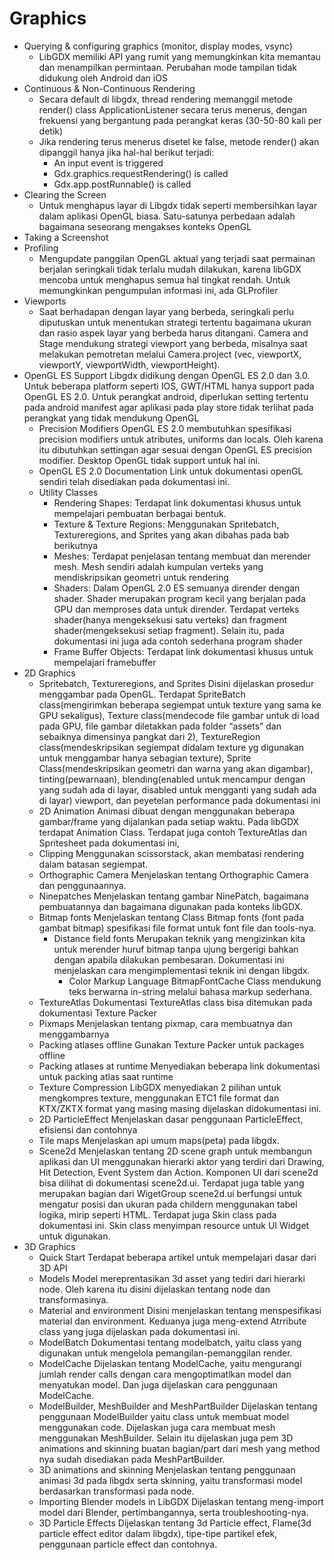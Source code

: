 # Graphics

* Querying & configuring graphics (monitor, display modes, vsync)
    * LibGDX memiliki API yang rumit yang memungkinkan kita memantau dan menampilkan permintaan. Perubahan mode tampilan tidak didukung oleh Android dan iOS
* Continuous & Non-Continuous Rendering
    * Secara default di libgdx, thread rendering memanggil metode render() class ApplicationListener secara terus menerus, dengan frekuensi yang bergantung pada perangkat keras (30-50-80 kali per detik)
    * Jika rendering terus menerus disetel ke false, metode render() akan dipanggil hanya jika hal-hal berikut terjadi:
      - An input event is triggered
      - Gdx.graphics.requestRendering() is called
      - Gdx.app.postRunnable() is called
* Clearing the Screen
    * Untuk menghapus layar di Libgdx tidak seperti membersihkan layar dalam aplikasi OpenGL biasa. Satu-satunya perbedaan adalah bagaimana seseorang mengakses konteks OpenGL
* Taking a Screenshot
* Profiling
    * Mengupdate panggilan OpenGL aktual yang terjadi saat permainan berjalan seringkali tidak terlalu mudah dilakukan, karena libGDX mencoba untuk menghapus semua hal tingkat rendah. Untuk memungkinkan pengumpulan informasi ini, ada GLProfiler
* Viewports
    * Saat berhadapan dengan layar yang berbeda, seringkali perlu diputuskan untuk menentukan strategi tertentu bagaimana ukuran dan rasio aspek layar yang berbeda harus ditangani. Camera and Stage mendukung strategi viewport yang berbeda, misalnya saat melakukan pemotretan melalui Camera.project (vec, viewportX, viewportY, viewportWidth, viewportHeight).
* OpenGL ES Support
Libgdx didikung dengan OpenGL ES 2.0 dan 3.0. Untuk beberapa platform seperti IOS, GWT/HTML hanya support pada OpenGL ES 2.0. Untuk perangkat android, diperlukan setting tertentu pada android manifest agar aplikasi pada play store tidak terlihat pada perangkat yang tidak mendukung OpenGL 
    * Precision Modifiers
OpenGL ES 2.0 membutuhkan spesifikasi precision modifiers untuk atributes, uniforms dan locals. Oleh karena itu dibutuhkan settingan agar sesuai dengan OpenGL ES precision modifier. Desktop OpenGL tidak support untuk hal ini.
    * OpenGL ES 2.0 Documentation
Link untuk dokumentasi openGL sendiri telah disediakan pada dokumentasi ini.
    * Utility Classes
      - Rendering Shapes:
Terdapat link dokumentasi khusus untuk mempelajari pembuatan berbagai bentuk.
      - Texture & Texture Regions:
Menggunakan Spritebatch, Textureregions, and Sprites yang akan dibahas pada bab berikutnya
      - Meshes:
Terdapat penjelasan tentang membuat dan merender mesh. Mesh sendiri adalah kumpulan verteks yang mendiskripsikan geometri untuk rendering
      - Shaders:
Dalam OpenGL 2.0 ES semuanya dirender dengan shader. Shader merupakan program kecil yang berjalan pada GPU dan memproses data untuk dirender. Terdapat verteks shader(hanya mengeksekusi satu verteks) dan fragment shader(mengeksekusi setiap fragment). Selain itu, pada dokumentasi ini juga ada contoh sederhana program shader
      - Frame Buffer Objects:
Terdapat link dokumentasi khusus untuk mempelajari framebuffer
* 2D Graphics
    * Spritebatch, Textureregions, and Sprites
    Disini dijelaskan prosedur menggambar pada OpenGL. Terdapat SpriteBatch class(mengirimkan beberapa segiempat untuk texture yang sama ke GPU sekaligus), Texture class(mendecode file gambar untuk di load pada GPU, file gambar diletakkan pada folder “assets” dan sebaiknya dimensinya pangkat dari 2), TextureRegion class(mendeskripsikan segiempat didalam texture yg digunakan untuk menggambar hanya sebagian texture), Sprite Class(mendeskripsikan geometri dan warna yang akan digambar), tinting(pewarnaan), blending(enabled untuk mencampur dengan yang sudah ada di layar, disabled untuk mengganti yang sudah ada di layar) viewport, dan peyetelan performance pada dokumentasi ini
    * 2D Animation
   Animasi dibuat dengan menggunakan beberapa gambar/frame yang dijalankan pada setiap waktu. Pada libGDX terdapat Animation Class. Terdapat juga contoh TextureAtlas dan Spritesheet pada dokumentasi ini,
    * Clipping
Menggunakan scissorstack, akan membatasi rendering dalam batasan segiempat.
    * Orthographic Camera
Menjelaskan tentang Orthographic Camera dan penggunaannya.
    * Ninepatches
Menjelaskan tentang gambar NinePatch, bagaimana pembuatannya dan bagaimana digunakan pada konteks libGDX.
    * Bitmap fonts
Menjelaskan tentang Class Bitmap fonts (font pada gambat bitmap) spesifikasi file format untuk font file dan tools-nya.
      * Distance field fonts
Merupakan teknik yang mengizinkan kita untuk merender huruf bitmap tanpa ujung bergerigi bahkan dengan apabila dilakukan pembesaran. Dokumentasi ini menjelaskan cara mengimplementasi teknik ini dengan libgdx.
         * Color Markup Language
BitmapFontCache Class mendukung teks berwarna in-string melalui bahasa markup sederhana.
    * TextureAtlas
Dokumentasi TextureAtlas class bisa ditemukan pada dokumentasi Texture Packer
    * Pixmaps
Menjelaskan tentang pixmap, cara membuatnya dan menggambarnya
    * Packing atlases offline
Gunakan Texture Packer untuk packages offline
    * Packing atlases at runtime
Menyediakan beberapa link dokumentasi untuk packing atlas saat runtime
    * Texture Compression
LibGDX menyediakan 2 pilihan untuk mengkompres texture,  menggunakan ETC1 file format dan KTX/ZKTX format yang masing masing dijelaskan didokumentasi ini.
    * 2D ParticleEffect
Menjelaskan dasar penggunaan ParticleEffect, efisiensi dan contohnya
    * Tile maps
Menjelaskan api umum maps(peta) pada libgdx.
    * Scene2d
Menjelaskan tentang 2D scene graph untuk membangun aplikasi dan UI menggunakan hierarki aktor yang terdiri dari Drawing, Hit Detection, Event System dan Action. Komponen UI dari scene2d bisa dilihat di dokumentasi scene2d.ui. Terdapat juga table yang merupakan bagian dari WigetGroup scene2d.ui berfungsi untuk mengatur posisi dan ukuran pada childern menggunakan tabel logika, mirip seperti HTML. Terdapat juga Skin class pada dokumentasi ini. Skin class menyimpan resource untuk UI Widget untuk digunakan.
* 3D Graphics
    * Quick Start
Terdapat beberapa artikel untuk mempelajari dasar dari 3D API
    * Models
Model mereprentasikan 3d asset yang tediri  dari hierarki node. Oleh karena itu disini dijelaskan tentang node dan transformasinya.
    * Material and environment
Disini menjelaskan tentang menspesifikasi material dan environment. Keduanya juga meng-extend Atrribute class yang juga dijelaskan pada dokumentasi ini.
    * ModelBatch
Dokumentasi tentang modelbatch, yaitu class yang digunakan untuk mengelola pemangilan-pemanggilan render.
    * ModelCache
Dijelaskan tentang ModelCache, yaitu mengurangi jumlah render calls dengan cara mengoptimatlkan model dan menyatukan model. Dan juga dijelaskan cara penggunaan ModelCache.
    * ModelBuilder, MeshBuilder and MeshPartBuilder
Dijelaskan tentang penggunaan ModelBuilder yaitu class untuk membuat model menggunakan code. Dijelaskan juga cara membuat mesh menggunakan MeshBuilder. Selain itu dijelaskan juga pem 3D animations and skinning buatan bagian/part dari mesh yang method nya sudah disediakan pada MeshPartBuilder.
    * 3D animations and skinning
Menjelaskan tentang penggunaan animasi 3d pada libgdx serta skinning, yaitu transformasi model berdasarkan transformasi pada node.
    * Importing Blender models in LibGDX
Dijelaskan tentang meng-import model dari Blender, pertimbangannya, serta troubleshooting-nya.
    * 3D Particle Effects
Dijelaskan tentang 3d Particle effect, Flame(3d particle effect editor dalam libgdx), tipe-tipe partikel efek, penggunaan particle effect dan contohnya.

